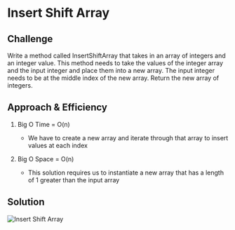 # Insert Shift Array

## Challenge
Write a method called InsertShiftArray that takes in an array of integers and an integer value. This method needs to take the values of the integer array and the input integer and place them into a new array. The input integer needs to be at the middle index of the new array. Return the new array of integers.

## Approach & Efficiency

1. Big O Time = O(n)
	- We have to create a new array and iterate through that array to insert values at each index

2. Big O Space = O(n)
	- This solution requires us to instantiate a new array that has a length of 1 greater than the input array

## Solution

![Insert Shift Array](../../assets/Challenge2.jpg)

